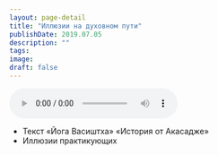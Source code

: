 ```yaml
---
layout: page-detail
title: "Иллюзии на духовном пути"
publishDate: 2019.07.05
description: ""
tags:
image:
draft: false
---
```


<audio title="2019.07.05 - Иллюзии на духовном пути.mp3" src="/upload/iblock/ed2/ed2b0518ca35851bfca3f3006c0ed32d.mp3" controls=""></audio>

* Текст «Йога Васиштха» «История от Акасадже»
* Иллюзии практикующих

  
